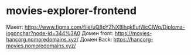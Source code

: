 # movies-explorer-frontend

Макет: https://www.figma.com/file/uQ8pYZNX8lhqkEutWcClWq/Diploma-iogonchar?node-id=344%3A0
Домен front: https://movies-hancorg.nomoredomains.xyz/
Домен Back: https://hancorg-movies.nomoredomains.xyz/

